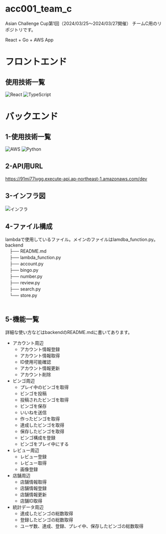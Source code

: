 # acc001_team_c
Asian Challenge Cup第1回（2024/03/25〜2024/03/27開催） チームC用のリポジトリです。

React + Go + AWS App

# フロントエンド
## 使用技術一覧
![React](https://camo.qiitausercontent.com/c4a40a6ab784af30bdd4e6b51956362ad4139d9a/68747470733a2f2f696d672e736869656c64732e696f2f62616467652f2d52656163742d3230323332413f7374796c653d666f722d7468652d6261646765266c6f676f3d7265616374266c6f676f436f6c6f723d363144414642)
![TypeScript](https://camo.qiitausercontent.com/a1c82dde1e505a2f11e0575cf726515a7112e072/68747470733a2f2f696d672e736869656c64732e696f2f62616467652f2d547970655363726970742d3030303030302e7376673f7374796c653d666f722d7468652d6261646765266c6f676f3d74797065736372697074266c6f676f436f6c6f723d363144414642)


# バックエンド
## 1-使用技術一覧
![AWS](https://camo.qiitausercontent.com/80f7178661d22fbadfb685d5a336059bb829c25a/68747470733a2f2f696d672e736869656c64732e696f2f62616467652f2d416d617a6f6e2532306177732d3233324633452e7376673f6c6f676f3d616d617a6f6e2d617773267374796c653d666f722d7468652d6261646765)
![Python](https://camo.qiitausercontent.com/eb8e0216005c7badaaa4bf7eb2be4d177990d747/68747470733a2f2f696d672e736869656c64732e696f2f62616467652f2d507974686f6e2d4632433633432e7376673f6c6f676f3d707974686f6e267374796c653d666f722d7468652d6261646765)

## 2-API用URL

<https://91mi77ivgg.execute-api.ap-northeast-1.amazonaws.com/dev>

## 3-インフラ図

![インフラ](https://github.com/AsianBridge/acc001_team_c/assets/142758536/80a4f68d-5fdb-4d4a-b8e8-da69a611f83e)

## 4-ファイル構成
lambdaで使用しているファイル。メインのファイルはlamdba_function.py。
backend  
　├── README.md  
　├── lambda_function.py  
　├── account.py  
　├── bingo.py  
　├── number.py  
　├── review.py  
　├── search.py  
　└── store.py  
　　

## 5-機能一覧
詳細な使い方などはbackendのREADME.mdに書いてあります。
* アカウント周辺
  * アカウント情報登録
  * アカウント情報取得
  * ID使用可能確認
  * アカウント情報更新
  * アカウント削除
* ビンゴ周辺
  * プレイ中のビンゴを取得
  * ビンゴを投稿
  * 投稿されたビンゴを取得
  * ビンゴを保存
  * いいねを送信
  * 作ったビンゴを取得
  * 達成したビンゴを取得
  * 保存したビンゴを取得
  * ビンゴ構成を登録
  * ビンゴをプレイ中にする
* レビュー周辺
  * レビュー登録
  * レビュー取得
  * 画像登録
* 店舗周辺
  * 店舗情報取得
  * 店舗情報登録
  * 店舗情報更新
  * 店舗ID取得
* 統計データ周辺
  * 達成したビンゴの総数取得
  * 登録したビンゴの総数取得
  * ユーザ数、達成、登録、プレイ中、保存したビンゴの総数取得
